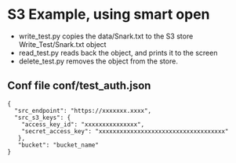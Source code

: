 # S3 Example, using smart open 

* write_test.py copies the data/Snark.txt to the S3 store Write_Test/Snark.txt object
* read_test.py reads back the object, and prints it to the screen
* delete_test.py removes the object from the store.

## Conf file conf/test_auth.json

```
{
  "src_endpoint": "https://xxxxxxx.xxxx",
  "src_s3_keys": {
    "access_key_id": "xxxxxxxxxxxxxxx",
    "secret_access_key": "xxxxxxxxxxxxxxxxxxxxxxxxxxxxxxxxxxxx"
   },
   "bucket": "bucket_name"
}
```
